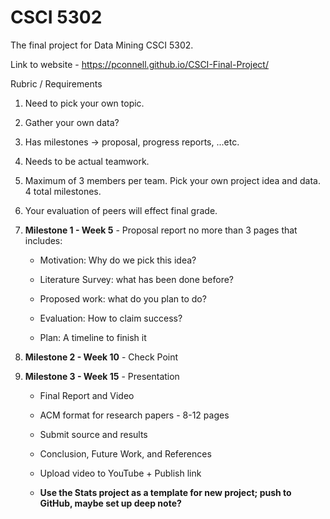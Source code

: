 # CSCI 5302

The final project for Data Mining CSCI 5302.

Link to website - https://pconnell.github.io/CSCI-Final-Project/

Rubric / Requirements

1. Need to pick your own topic.

1. Gather your own data?

1. Has milestones -> proposal, progress reports, ...etc.

1. Needs to be actual teamwork.

1. Maximum of 3 members per team.  Pick your own project idea and data.  4 total milestones.

1. Your evaluation of peers will effect final grade.

1. **Milestone 1 - Week 5** - Proposal report no more than 3 pages that includes: 

      * Motivation: Why do we pick this idea?

      * Literature Survey: what has been done before?

      * Proposed work: what do you plan to do?

      * Evaluation: How to claim success?

      * Plan: A timeline to finish it

1. **Milestone 2 - Week 10** - Check Point

1. **Milestone 3 - Week 15** - Presentation

      * Final Report and Video

      * ACM format for research papers - 8-12 pages

      * Submit source and results

      * Conclusion, Future Work, and References

      * Upload video to YouTube + Publish link

      * **Use the Stats project as a template for new project; push to GitHub, maybe set up deep note?**
